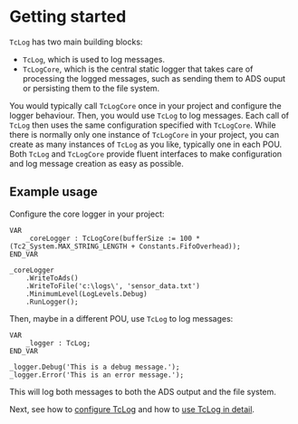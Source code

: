 # Getting started
`TcLog` has two main building blocks:
- `TcLog`, which is used to log messages.  
- `TcLogCore`, which is the central static logger that takes care of processing the logged messages, such as sending them to ADS ouput or persisting them to the file system.

You would typically call `TcLogCore` once in your project and configure the logger behaviour. Then, you would use `TcLog` to log messages. Each call of `TcLog` then uses the same configuration specified with `TcLogCore`. While there is normally only one instance of `TcLogCore` in your project, you can create as many instances of `TcLog` as you like, typically one in each POU. Both `TcLog` and `TcLogCore` provide fluent interfaces to make configuration and log message creation as easy as possible.

## Example usage
Configure the core logger in your project:

```st
VAR
	_coreLogger : TcLogCore(bufferSize := 100 * (Tc2_System.MAX_STRING_LENGTH + Constants.FifoOverhead));
END_VAR

_coreLogger
	.WriteToAds()
	.WriteToFile('c:\logs\', 'sensor_data.txt')
	.MinimumLevel(LogLevels.Debug)
	.RunLogger();
```

Then, maybe in a different POU, use `TcLog` to log messages:

```st
VAR
	_logger : TcLog;
END_VAR

_logger.Debug('This is a debug message.');	
_logger.Error('This is an error message.');		
```

This will log both messages to both the ADS output and the file system.

Next, see how to [configure TcLog](configuration.md) and how to [use TcLog in detail](logging.md).